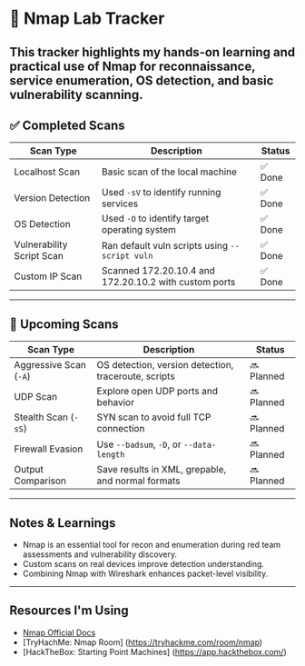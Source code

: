 # 🔎 Nmap Lab Tracker
This tracker highlights my hands-on learning and practical use of Nmap for reconnaissance, service enumeration, OS detection, and basic vulnerability scanning.
---
## ✅ Completed Scans
| Scan Type                     | Description                                         | Status   |
|-------------------------------|-----------------------------------------------------|----------|
| Localhost Scan                | Basic scan of the local machine                    | ✅ Done  |
| Version Detection             | Used `-sV` to identify running services            | ✅ Done  |
| OS Detection                  | Used `-O` to identify target operating system      | ✅ Done  |
| Vulnerability Script Scan     | Ran default vuln scripts using `--script vuln`     | ✅ Done  |
| Custom IP Scan                | Scanned 172.20.10.4 and 172.20.10.2 with custom ports | ✅ Done  |
---
## 🧪 Upcoming Scans
| Scan Type                     | Description                                         | Status     |
|-------------------------------|-----------------------------------------------------|------------|
| Aggressive Scan (`-A`)        | OS detection, version detection, traceroute, scripts | 🔜 Planned |
| UDP Scan                      | Explore open UDP ports and behavior                | 🔜 Planned |
| Stealth Scan (`-sS`)          | SYN scan to avoid full TCP connection              | 🔜 Planned |
| Firewall Evasion              | Use `--badsum`, `-D`, or `--data-length`           | 🔜 Planned |
| Output Comparison             | Save results in XML, grepable, and normal formats  | 🔜 Planned |
---
## Notes & Learnings
- Nmap is an essential tool for recon and enumeration during red team assessments and vulnerability discovery.
- Custom scans on real devices improve detection understanding.
- Combining Nmap with Wireshark enhances packet-level visibility.
---
## Resources I'm Using
- [Nmap Official Docs](https://nmap.org/book/inst-windows.html)
- [TryHachMe: Nmap Room] (https://tryhackme.com/room/nmap)
- [HackTheBox: Starting Point Machines] (https://app.hackthebox.com/)

